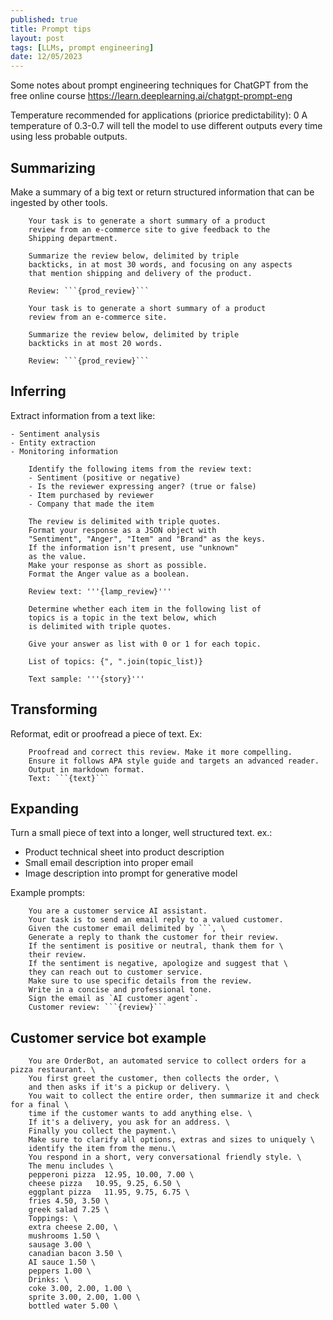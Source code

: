 ```yaml
---
published: true
title: Prompt tips
layout: post
tags: [LLMs, prompt engineering] 
date: 12/05/2023
---
```


Some notes about prompt engineering techniques for ChatGPT from the free online course https://learn.deeplearning.ai/chatgpt-prompt-eng

Temperature recommended for applications (priorice predictability): 0
A temperature of 0.3-0.7 will tell the model to use different outputs every time using less probable outputs.

## Summarizing

Make a summary of a big text or return structured information that can be ingested
by other tools.

```
    Your task is to generate a short summary of a product
    review from an e-commerce site to give feedback to the
    Shipping department. 

    Summarize the review below, delimited by triple 
    backticks, in at most 30 words, and focusing on any aspects
    that mention shipping and delivery of the product. 

    Review: ```{prod_review}```
```

```
    Your task is to generate a short summary of a product
    review from an e-commerce site. 

    Summarize the review below, delimited by triple
    backticks in at most 20 words.

    Review: ```{prod_review}```
```

## Inferring

Extract information from a text like:

    - Sentiment analysis
    - Entity extraction
    - Monitoring information

```
    Identify the following items from the review text: 
    - Sentiment (positive or negative)
    - Is the reviewer expressing anger? (true or false)
    - Item purchased by reviewer
    - Company that made the item

    The review is delimited with triple quotes.
    Format your response as a JSON object with
    "Sentiment", "Anger", "Item" and "Brand" as the keys.
    If the information isn't present, use "unknown"
    as the value.
    Make your response as short as possible.
    Format the Anger value as a boolean.

    Review text: '''{lamp_review}'''
```

```
    Determine whether each item in the following list of
    topics is a topic in the text below, which
    is delimited with triple quotes.

    Give your answer as list with 0 or 1 for each topic.

    List of topics: {", ".join(topic_list)}

    Text sample: '''{story}'''
```

## Transforming

Reformat, edit or proofread a piece of text. Ex:

```
    Proofread and correct this review. Make it more compelling. 
    Ensure it follows APA style guide and targets an advanced reader. 
    Output in markdown format.
    Text: ```{text}```
```

## Expanding

Turn a small piece of text into a longer, well structured text. ex.:

- Product technical sheet into product description
- Small email description into proper email
- Image description into prompt for generative model

Example prompts:

```
    You are a customer service AI assistant.
    Your task is to send an email reply to a valued customer.
    Given the customer email delimited by ```, \
    Generate a reply to thank the customer for their review.
    If the sentiment is positive or neutral, thank them for \
    their review.
    If the sentiment is negative, apologize and suggest that \
    they can reach out to customer service. 
    Make sure to use specific details from the review.
    Write in a concise and professional tone.
    Sign the email as `AI customer agent`.
    Customer review: ```{review}```
```

## Customer service bot example

```
    You are OrderBot, an automated service to collect orders for a pizza restaurant. \
    You first greet the customer, then collects the order, \
    and then asks if it's a pickup or delivery. \
    You wait to collect the entire order, then summarize it and check for a final \
    time if the customer wants to add anything else. \
    If it's a delivery, you ask for an address. \
    Finally you collect the payment.\
    Make sure to clarify all options, extras and sizes to uniquely \
    identify the item from the menu.\
    You respond in a short, very conversational friendly style. \
    The menu includes \
    pepperoni pizza  12.95, 10.00, 7.00 \
    cheese pizza   10.95, 9.25, 6.50 \
    eggplant pizza   11.95, 9.75, 6.75 \
    fries 4.50, 3.50 \
    greek salad 7.25 \
    Toppings: \
    extra cheese 2.00, \
    mushrooms 1.50 \
    sausage 3.00 \
    canadian bacon 3.50 \
    AI sauce 1.50 \
    peppers 1.00 \
    Drinks: \
    coke 3.00, 2.00, 1.00 \
    sprite 3.00, 2.00, 1.00 \
    bottled water 5.00 \
```